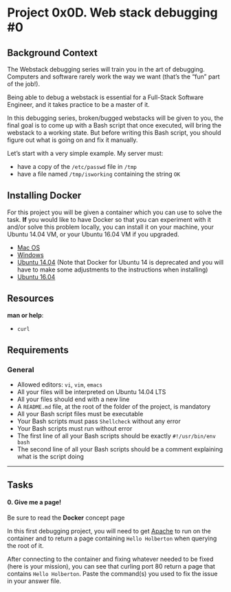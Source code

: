 <h1 class="gap">Project 0x0D. Web stack debugging #0</h1>

<h2>Background Context</h2>

<p>The Webstack debugging series will train you in the art of debugging. Computers and software rarely work the way we want (that&rsquo;s the &ldquo;fun&rdquo; part of the job!).</p>

<p>Being able to debug a webstack is essential for a Full-Stack Software Engineer, and it takes practice to be a master of it.</p>

<p>In this debugging series, broken/bugged webstacks will be given to you, the final goal is to come up with a Bash script that once executed, will bring the webstack to a working state. But before writing this Bash script, you should figure out what is going on and fix it manually.</p>

<p>Let&rsquo;s start with a very simple example. My server must: </p>

<ul>
<li>have a copy of the <code>/etc/passwd</code> file in <code>/tmp</code></li>
<li>have a file named <code>/tmp/isworking</code> containing the string <code>OK</code></li>
</ul>

<h2>Installing Docker</h2>

<p>For this project you will be given a container which you can use to solve the task. <strong>If</strong> you would like to have Docker so that you can experiment with it and/or solve this problem locally, you can install it on your machine, your Ubuntu 14.04 VM, or your Ubuntu 16.04 VM if you upgraded.</p>

<ul>
<li><a href="/rltoken/k_pbInP8sVHkPWS-7bUqDQ" title="Mac OS" target="_blank">Mac OS</a></li>
<li><a href="/rltoken/AYZe8xA3hfdHoDlXMJuNpQ" title="Windows" target="_blank">Windows</a></li>
<li><a href="/rltoken/ynOBcBBvuYZPm9lSHFNcoQ" title="Ubuntu 14.04" target="_blank">Ubuntu 14.04</a> (Note that Docker for Ubuntu 14 is deprecated and you will have to make some adjustments to the instructions when installing)</li>
<li><a href="/rltoken/tTuEaxo5gzKq23ZvgPODnA" title="Ubuntu 16.04" target="_blank">Ubuntu 16.04</a></li>
</ul>

<h2>Resources</h2>

<p><strong>man or help</strong>:</p>

<ul>
<li><code>curl</code></li>
</ul>

<h2>Requirements</h2>

<h3>General</h3>

<ul>
<li>Allowed editors: <code>vi</code>, <code>vim</code>, <code>emacs</code></li>
<li>All your files will be interpreted on Ubuntu 14.04 LTS</li>
<li>All your files should end with a new line</li>
<li>A <code>README.md</code> file, at the root of the folder of the project, is mandatory</li>
<li>All your Bash script files must be executable</li>
<li>Your Bash scripts must pass <code>Shellcheck</code> without any error</li>
<li>Your Bash scripts must run without error</li>
<li>The first line of all your Bash scripts should be exactly <code>#!/usr/bin/env bash</code></li>
<li>The second line of all your Bash scripts should be a comment explaining what is the script doing</li>
</ul>

<hr class="gap">
<h2 class="gap">Tasks</h2>

 <h4 class="task">
    0. Give me a page!
</h4>
 <p>Be sure to read the <strong>Docker</strong> concept page</p>

<p>In this first debugging project, you will need to get <a href="/rltoken/B4vOap4dPNKxdZzBbepK7Q" title="Apache" target="_blank">Apache</a> to run on the container and to return a page containing <code>Hello Holberton</code> when querying the root of it.</p>

<p>After connecting to the container and fixing whatever needed to be fixed (here is your mission), you can see that curling port 80 return a page that contains <code>Hello Holberton</code>.
Paste the command(s) you used to fix the issue in your answer file.</p>